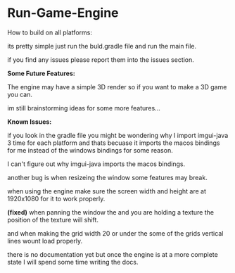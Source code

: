# Run-Game-Engine

How to build on all platforms:

its pretty simple just run the buld.gradle file and run the main file. 

if you find any issues please report them into the issues section.

**Some Future Features:**

The engine may have a simple 3D render so if you want to make a 3D game you can.

im still brainstorming ideas for some more features...

**Known Issues:**

if you look in the gradle file you might be wondering why I import imgui-java 3 time for each platform and thats becuase it imports the macos bindings for me instead of the windows bindings for some reason.

I can't figure out why imgui-java imports the macos bindings.

another bug is when resizeing the window some features may break.

when using the engine make sure the screen width and height are at 1920x1080 for it to work properly.

**(fixed)** when panning the window the and you are holding a texture the position of the texture will shift.

and when making the grid width 20 or under the some of the grids vertical lines wount load properly.

there is no documentation yet but once the engine is at a more complete state I will spend some time writing the docs.



